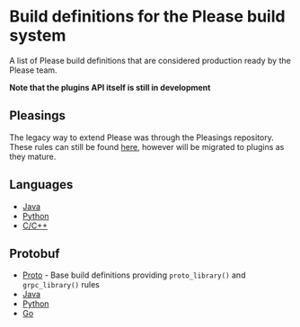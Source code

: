 # Build definitions for the Please build system 

A list of Please build definitions that are considered production ready by the Please team.

**Note that the plugins API itself is still in development**

## Pleasings
The legacy way to extend Please was through the Pleasings repository. These rules can still be 
found [here](https://github.com/thought-machine/pleasings), however will be migrated to plugins
as they mature. 

## Languages
* [Java](https://github.com/please-build/cc-rules) 
* [Python](https://github.com/please-build/python-rules) 
* [C/C++](https://github.com/please-build/cc-rules) 

## Protobuf
* [Proto](https://github.com/please-build/proto-rules) - Base build definitions providing `proto_library()` and `grpc_library()` rules
* [Java](https://github.com/please-build/java-proto-rules)
* [Python](https://github.com/please-build/python-proto-rules)
* [Go](https://github.com/please-build/go-proto-rules)

